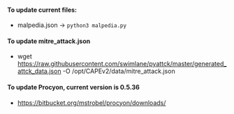 #### To update current files:
* malpedia.json -> `python3 malpedia.py`

#### To update mitre_attack.json
* wget https://raw.githubusercontent.com/swimlane/pyattck/master/generated_attck_data.json -O /opt/CAPEv2/data/mitre_attack.json

#### To update Procyon, current version is 0.5.36
* https://bitbucket.org/mstrobel/procyon/downloads/

